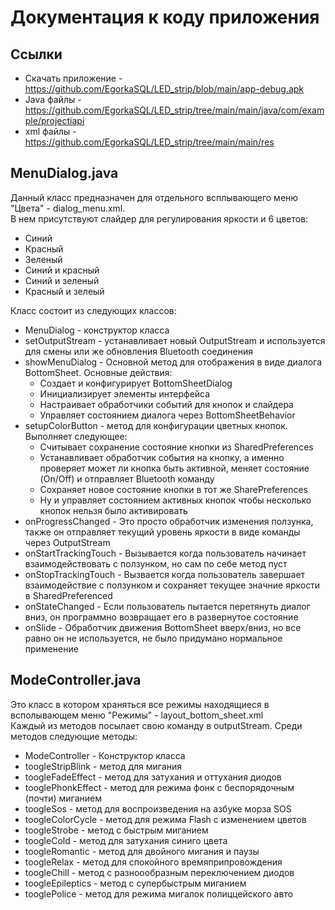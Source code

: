 # Документация к коду приложения #

## Ссылки ##

+ Скачать приложение - https://github.com/EgorkaSQL/LED_strip/blob/main/app-debug.apk
+ Java файлы - https://github.com/EgorkaSQL/LED_strip/tree/main/main/java/com/example/projectiapi
+ xml файлы - https://github.com/EgorkaSQL/LED_strip/tree/main/main/res

## MenuDialog.java ##

Данный класс предназначен для отдельного всплывающего меню "Цвета" - dialog_menu.xml.\
В нем присутствуют слайдер для регулирования яркости и 6 цветов:
+ Синий
+ Красный
+ Зеленый
+ Синий и красный
+ Синий и зеленый
+ Красный и зелеый

Класс состоит из следующих классов:
+ MenuDialog - конструктор класса
+ setOutputStream - устанавливает новый OutputStream и используется для смены или же обновления Bluetooth соединения
+ showMenuDialog - Основной метод для отображения в виде диалога BottomSheet. Основные действия:
  + Создает и конфигурирует BottomSheetDialog
  + Инициализирует элементы интерфейса
  + Настраивает обработчики событий для кнопок и слайдера
  + Управляет состоянием диалога через BottomSheetBehavior
+ setupColorButton - метод для конфигурации цветных кнопок. Выполняет следующее:
  + Считывает сохранение состояние кнопки из SharedPreferences
  + Устанавливает обработчик события на кнопку, а именно проверяет может ли кнопка быть активной, меняет состояние (On/Off) и отправляет Bluetooth команду
  + Сохраняет новое состояние кнопки в тот же SharePreferences
  + Ну и управляет состоянием активных кнопок чтобы несколько кнопок нельзя было активировать
+ onProgressChanged - Это просто обработчик изменения ползунка, также он отправляет текущий уровень яркости в виде команды через OutputStream
+ onStartTrackingTouch - Вызывается когда пользователь начинает взаимодействовать с ползунком, но сам по себе метод пуст
+ onStopTrackingTouch - Вызвается когда пользователь завершает взаимодействие с ползунком и сохраняет текущее значние яркости в SharedPreferenced
+ onStateChanged - Если пользователь пытается перетянуть диалог вниз, он программно возвращает его в развернутое состояние
+ onSlide - Обработчик движения BottomSheet вверх/вниз, но все равно он не используется, не было придумано нормальное применение

## ModeController.java ##

Это класс в котором храняться все режимы находящиеся в всполывающем меню "Режимы" - layout_bottom_sheet.xml\
Каждый из методов посылает свою команду в outputStream. Среди методов следующие методы:
+ ModeController - Конструктор класса
+ toogleStripBlink - метод для мигания
+ toogleFadeEffect - метод для затухания и оттухания диодов
+ tooglePhonkEffect - метод для режима фонк с беспорядочным (почти) миганием
+ toogleSos - метод для воспроизведения на азбуке морза SOS
+ toogleColorCycle - метод для режима Flash с изменением цветов
+ toogleStrobe - метод с быстрым миганием
+ toogleCold - метод для затухания синиго цвета
+ toogleRomantic - метод для двойного мигания и паузы
+ toogleRelax - метод для спокойного времяприпровождения
+ toogleChill - метод с разноообразным переключением диодов
+ toogleEpileptics - метод с супербыстрым миганием
+ tooglePolice - метод для режима мигалок полиццейского авто

